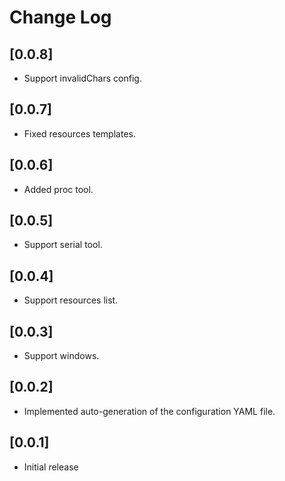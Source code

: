 # Change Log

## [0.0.8]

- Support invalidChars config.

## [0.0.7]

- Fixed resources templates.


## [0.0.6]

- Added proc tool.


## [0.0.5]

- Support serial tool.


## [0.0.4]

- Support resources list.


## [0.0.3]

- Support windows.


## [0.0.2]

- Implemented auto-generation of the configuration YAML file.


## [0.0.1]

- Initial release

